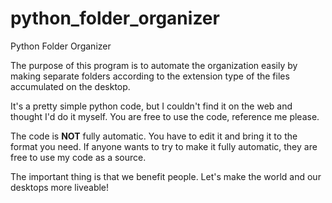 # python_folder_organizer
Python Folder Organizer

The purpose of this program is to automate the organization easily by making separate folders according to the extension type of the files accumulated on the desktop. 

It's a pretty simple python code, but I couldn't find it on the web and thought I'd do it myself. You are free to use the code, reference me please.

The code is **NOT** fully automatic. You have to edit it and bring it to the format you need. If anyone wants to try to make it fully automatic, they are free to use my code as a source. 

The important thing is that we benefit people. Let's make the world and our desktops more liveable!
